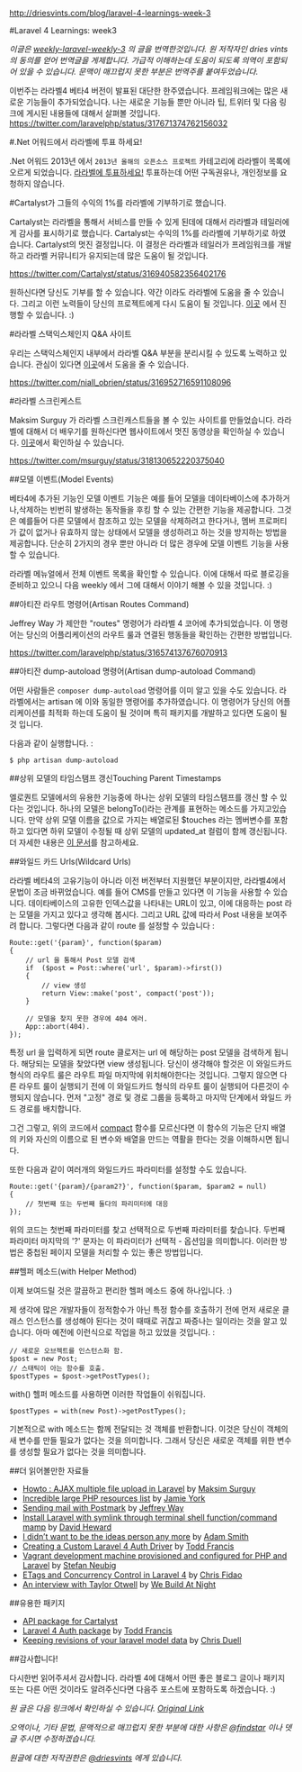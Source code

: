 http://driesvints.com/blog/laravel-4-learnings-week-3

#Laravel 4 Learnings: week3

*이글은 [weekly-laravel-weekly-3](http://driesvints.com/blog/laravel-4-learnings-week-3) 의 글을 번역한것입니다. 원 저작자인 dries vints 의 동의를 얻어 번역글을 게제합니다. 가급적 이해하는데 도움이 되도록 의역이 포함되어 있을 수 있습니다. 문맥이 매끄럽지 못한 부분은 번역주를 붙여두었습니다.*

이번주는 라라벨4 베타4 버전이 발표된 대단한 한주였습니다. 프레임워크에는 많은 새로운 기능들이 추가되었습니다. 나는 새로운 기능들 뿐만 아니라 팁, 트위터 및 다음 링크에 게시된 내용들에 대해서 살펴볼 것입니다.
https://twitter.com/laravelphp/status/317671374762156032

#.Net 어워드에서 라라벨에 투표 하세요!

 .Net 어워드 2013년 에서 `2013년 올해의 오픈소스 프로젝트` 카테고리에 라라벨이 목록에 오르게 되었습니다. [라라벨에 투표하세요!](http://www.thenetawards.com/) 투표하는데 어떤 구독권유나, 개인정보를 요청하지 않습니다.

#Cartalyst가 그들의 수익의 1%를 라라벨에 기부하기로 했습니다.

 Cartalyst는 라라벨을 통해서 서비스를 만들 수 있게 된데에 대해서 라라벨과 테일러에게 감사를 표시하기로 했습니다. Cartalyst는 수익의 1%를 라라벨에 기부하기로 하였습니다. Cartalyst의 멋진 결정입니다. 이 결정은 라라벨과 테일러가 프레임워크를 개발하고 라라벨 커뮤니티가 유지되는데 많은 도움이 될 것입니다.

https://twitter.com/Cartalyst/status/316940582356402176

 원하신다면 당신도 기부를 할 수 있습니다. 약간 이라도 라라벨에 도움을 줄 수 있습니다. 그리고 이런 노력들이 당신의 프로젝트에게 다시 도움이 될 것입니다. [이곳](http://laravel.com/about#donations) 에서 진행할 수 있습니다. :)

#라라벨 스택익스체인지 Q&A 사이트

 우리는 스택익스체인지 내부에서 라라벨 Q&A 부분을 분리시킬 수 있도록 노력하고 있습니다. 관심이 있다면 [이곳](http://area51.stackexchange.com/proposals/46607/laravel?referrer=AgG4EvnCx9m753uZWv1VMg2#.UVMgw5DgLGQ.twitter)에서 도움을 줄 수 있습니다.

https://twitter.com/niall_obrien/status/316952716591108096

#라라벨 스크린케스트

 Maksim Surguy 가 라라벨 스크린캐스트들을 볼 수 있는 사이트를 만들었습니다. 라라벨에 대해서 더 배우기를 원하신다면 웹사이트에서 멋진 동영상을 확인하실 수 있습니다. [이곳](http://laracasts.com/)에서 확인하실 수 있습니다.

https://twitter.com/msurguy/status/318130652220375040

##모델 이벤트(Model Events)

 베타4에 추가된 기능인 모델 이벤트 기능은 예를 들어 모델을 데이타베이스에 추가하거나,삭제하는 빈번히 발생하는 동작들을 후킹 할 수 있는 간편한 기능을 제공합니다. 그것은 예를들어 다른 모델에서 참조하고 있는 모델을 삭제하려고 한다거나, 멤버 프로퍼티가 값이 없거나 유효하지 않는 상태에서 모델을 생성하려고 하는 것을 방지하는 방법을 제공합니다. 단순히 2가지의 경우 뿐만 아니라 더 많은 경우에 모델 이벤트 기능을 사용 할 수 있습니다.

 라라벨 메뉴얼에서 전체 이벤트 목록을 확인할 수 있습니다. 이에 대해서 따로 블로깅을 준비하고 있으니 다음 weekly 에서 그에 대해서 이야기 해볼 수 있을 것입니다. :)

##아티잔 라우트 명령어(Artisan Routes Command)

Jeffrey Way 가 제안한 "routes" 명령어가 라라벨 4 코어에 추가되었습니다. 이 명령어는 당신의 어플리케이션의 라우트 룰과 연결된 행동들을 확인하는 간편한 방법입니다.

https://twitter.com/laravelphp/status/316574137676070913


##아티잔 dump-autoload 명령어(Artisan dump-autoload Command)

 어떤 사람들은 `composer dump-autoload` 명령어를 이미 알고 있을 수도 있습니다. 라라벨에서는 artisan 에 이와 동일한 명령어를 추가하였습니다. 이 명령어가 당신의 어플리케이션를 최적화 하는데 도움이 될 것이며 특히 패키지를 개발하고 있다면 도움이 될것 입니다.

다음과 같이 실행합니다. :

```
$ php artisan dump-autoload
```

##상위 모델의 타임스탬프 갱신Touching Parent Timestamps

 엘로퀀트 모델에서의 유용한 기능중에 하나는 상위 모델의 타임스탬프를 갱신 할 수 있다는 것입니다. 하나의 모델은  belongTo()라는 관계를 표현하는 메소드를 가지고있습니다. 만약 상위 모델 이름을 값으로 가지는 배열로된 $touches 라는 멤버변수를 포함하고 있다면 하위 모델이 수정될 때 상위 모델의 updated_at 컬럼이 함께 갱신됩니다. 더 자세한 내용은 [이 문서](http://four.laravel.com/docs/eloquent#touching-parent-timestamps)를 참고하세요.

##와일드 카드 Urls(Wildcard Urls)

 라라벨 베타4의 고유기능이 아니라 이전 버전부터 지원했던 부분이지만, 라라벨4에서 문법이 조금 바뀌었습니다. 예를 들어 CMS를 만들고 있다면 이 기능을 사용할 수 있습니다.
데이타베이스의 고유한 인덱스값을 나타내는 URL이 있고, 이에 대응하는 post 라는 모델을 가지고 있다고 생각해 봅시다. 그리고 URL 값에 따라서 Post 내용을 보여주려 합니다. 그렇다면 다음과 같이 route 를 설정할 수 있습니다 :

```
Route::get('{param}', function($param)
{
    // url 을 통해서 Post 모델 검색
    if  ($post = Post::where('url', $param)->first())
    {
        // view 생성
        return View::make('post', compact('post'));
    }

    // 모델을 찾지 못한 경우에 404 에러.
    App::abort(404).
});
```

 특정 url 을 입력하게 되면 route 클로저는 url 에 해당하는 post 모델을 검색하게 됩니다. 해당되는 모델을 찾았다면 view 생성됩니다. 당신이 생각해야 할것은 이 와일드카드 형식의 라우트 룰은 라우트 파일 마지막에 위치해야한다는 것입니다. 그렇지 않으면 다른 라우트 룰이 실행되기 전에 이 와일드카드 형식의 라우트 룰이 실행되어 다른것이 수행되지 않습니다. 먼저 "고정" 경로 및 경로 그룹을 등록하고 마지막 단계에서 와일드 카드 경로를 배치합니다.

 그건 그렇고, 위의 코드에서 [compact](http://php.net/manual/en/function.compact.php) 함수를 모르신다면 이 함수의 기능은 단지 배열의 키와 자신의 이름으로 된 변수와 배열을 만드는 역활을 한다는 것을 이해하시면 됩니다.

 또한 다음과 같이 여러개의 와일드카드 파라미터를 설정할 수도 있습니다.

```
Route::get('{param}/{param2?}', function($param, $param2 = null)
{
    // 첫번째 또는 두번째 둘다의 파리미터에 대응
});
```

 위의 코드는 첫번째 파라미터를 찾고 선택적으로 두번째 파라미터를 찾습니다. 두번째 파라미터 마지막의 '?' 문자는 이 파라미터가 선택적 - 옵션임을 의미합니다. 이러한 방법은 중첩된 페이지 모델을 처리할 수 있는 좋은 방법입니다.

##헬퍼 메소드(with Helper Method)

 이제 보여드릴 것은 깔끔하고 편리한 헬퍼 메소드 중에 하나입니다. :)

 제 생각에 많은 개발자들이 정적함수가 아닌 특정 함수를 호출하기 전에 먼저 새로운 클래스 인스턴스를 생성해야 된다는 것이 때때로 귀찮고 짜증나는 일이라는 것을 알고 있습니다. 아마 예전에 이런식으로 작업을 하고 있었을 것입니다. :

```
// 새로운 오브젝트를 인스턴스화 함.
$post = new Post;
// 스태틱이 아는 함수를 호출.
$postTypes = $post->getPostTypes();
```

with() 헬퍼 메소드를 사용하면 이러한 작업들이 쉬워집니다.

```
$postTypes = with(new Post)->getPostTypes();
```

 기본적으로 with 메소드는 함께 전달되는 것 객체를 반환합니다. 이것은 당신이 객체의 새 변수를 만들 필요가 없다는 것을 의미합니다. 그래서 당신은 새로운 객체를 위한 변수를 생성할 필요가 없다는 것을 의미합니다.

##더 읽어볼만한 자료들

- [Howto : AJAX multiple file upload in Laravel](http://maxoffsky.com/code-blog/howto-ajax-multiple-file-upload-in-laravel/) by [Maksim Surguy](https://twitter.com/msurguy)
- [Incredible large PHP resources list](https://gist.github.com/ziadoz/1677679) by [Jamie York](https://twitter.com/jamieyork)
- [Sending mail with Postmark](https://tutsplus.com/lesson/sending-mail-with-postmark/) by [Jeffrey Way](https://twitter.com/jeffrey_way)
- [Install Laravel with symlink through terminal shell function/command mamp](http://davidheward.com/2013/03/install-laravel-with-symlink-through-terminal-shell-functioncommand-mamp/) by [David Heward](https://twitter.com/daveheward)
- [I didn’t want to be the ideas person any more](http://insanemission.com/post/46285751294/i-didnt-want-to-be-the-ideas-person-any-more) by [Adam Smith](https://twitter.com/adamontherun)
- [Creating a Custom Laravel 4 Auth Driver](http://toddish.co.uk/blog/creating-a-custom-laravel-4-auth-driver/) by [Todd Francis](https://twitter.com/Toddish)
- [Vagrant development machine provisioned and configured for PHP and Laravel](https://github.com/Aboalarm/devbox) by [Stefan Neubig](https://twitter.com/stefanneubig)
- [ETags and Concurrency Control in Laravel 4](http://fideloper.com/laravel4-etag-concurrency-control) by [Chris Fidao](https://twitter.com/fideloper)
- [An interview with Taylor Otwell](http://webuildatnight.com/features/Laravel) by [We Build At Night](http://webuildatnight.com/)


##유용한 패키지

- [API package for Cartalyst](http://forums.laravel.io/viewtopic.php?pid=32702#p32702)
- [Laravel 4 Auth package](http://docs.toddish.co.uk/verify-l4/) by [Todd Francis](https://twitter.com/Toddish)
- [Keeping revisions of your laravel model data](http://www.chrisduell.com/blog/development/keeping-revisions-of-your-laravel-model-data/) by [Chris Duell](https://twitter.com/duellsy)


##감사합니다!

 다시한번 읽어주셔서 감사합니다. 라라벨 4에 대해서 어떤 좋은 블로그 글이나 패키지 또는 다른 어떤 것이라도 알려주신다면 다음주 포스트에 포함하도록 하겠습니다. :)


*원 글은 다음 링크에서 확인하실 수 있습니다. [Original Link](http://driesvints.com/blog/laravel-4-learnings-week-3)*


*오역이나, 기타 문법, 문맥적으로 매끄럽지 못한 부분에 대한 사항은 [@findstar](https://twitter.com/findstar) 이나 뎃글 주시면 수정하겠습니다.*


*원글에 대한 저작권한은 [@driesvints](https://twitter.com/driesvints) 에게 있습니다.*